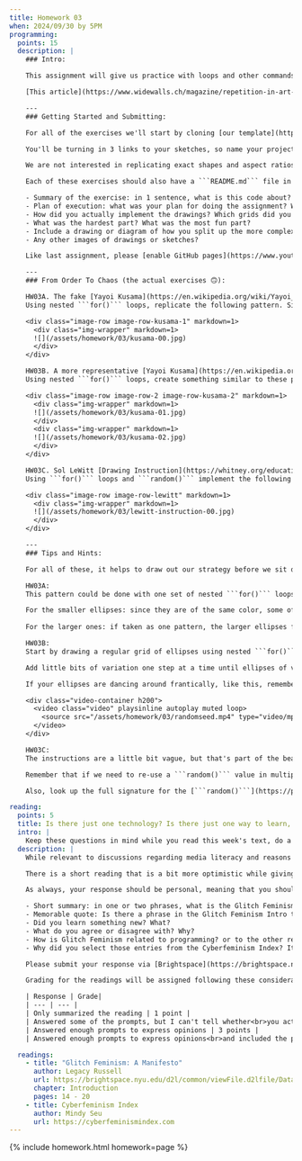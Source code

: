 ```yaml
---
title: Homework 03
when: 2024/09/30 by 5PM
programming:
  points: 15
  description: |
    ### Intro:

    This assignment will give us practice with loops and other commands that we use to get the computer to do repetitive tasks. The concept of loops is not that difficult to understand at a high level: "*repeat this code X times*", but in practice we always have to think about small "gotchas" and corner cases. As we implement these sketches we will see how loops and repetitions can be used to create "ordered" structures and patterns, but also to repeat simple commands so many times that the resulting images seem random and chaotic. Sometimes the result of a loop is something repetitive, while other times the actions are repetitive, but the result is unpredictable.

    [This article](https://www.widewalls.ch/magazine/repetition-in-art-artists-photography) has interesting references of artists that used repetition in their process, and anyone who has ever done any kind of [graphic design](https://www.graphicszoo.com/article/basic-principles-of-repetition-in-graphic-design-design-guide) knows how important it is to master "The Grid" and color palettes.

    ---
    ### Getting Started and Submitting:

    For all of the exercises we'll start by cloning [our template](https://github.com/DM-GY-6063-2024F-B/p5js-template) and setting up our GitHub app to pull (download) our repo and then push (upload) the results.

    You'll be turning in 3 links to your sketches, so name your projects HW03A, HW03B, HW03C.

    We are not interested in replicating exact shapes and aspect ratios this time, and since the computer is gonna be doing all the work of filling our canvas we can define that with: ```createCanvas(windowWidth, windowHeight);``` and use the whole screen.

    Each of these exercises should also have a ```README.md``` file in their repositories with a brief documentation of your thought process, sketches and drawings, and any other idea that you tried, but didn't work, things that worked, etc. The writeup will help me follow your thought process when grading, so the more info you give me, the better I can evaluate your submission. You can use the following rubric to guide your writeup:

    - Summary of the exercise: in 1 sentence, what is this code about?
    - Plan of execution: what was your plan for doing the assignment? What were the grids you were thinking about?
    - How did you actually implement the drawings? Which grids did you use? Which functions?
    - What was the hardest part? What was the most fun part?
    - Include a drawing or diagram of how you split up the more complex patterns into loops.
    - Any other images of drawings or sketches?

    Like last assignment, please [enable GitHub pages](https://www.youtube.com/watch?v=DqjPr7auwdY) on your GitHub repos and use [Brightspace](https://brightspace.nyu.edu/d2l/home/312200) to submit GitHub links to all 3 of your repositories.

    ---
    ### From Order To Chaos (the actual exercises 🙃):

    HW03A. The fake [Yayoi Kusama](https://en.wikipedia.org/wiki/Yayoi_Kusama) (5 points):  
    Using nested ```for()``` loops, replicate the following pattern. Since this is a very regular pattern we should be able to get something pretty close.

    <div class="image-row image-row-kusama-1" markdown=1>
      <div class="img-wrapper" markdown=1>
      ![](/assets/homework/03/kusama-00.jpg)
      </div>
    </div>

    HW03B. A more representative [Yayoi Kusama](https://en.wikipedia.org/wiki/Yayoi_Kusama) (5 points):  
    Using nested ```for()``` loops, create something similar to these patterns. It's impossible to replicate these using loops, but we can use loops to create a grid and then use ```random()``` to make that grid less regular. We're only making one drawing. The two references here are just to show that even though they are different, both of them have similarities, like: multiple (two or three) sizes of ellipses, non-overlapping shapes, not in straight lines. For full credit, sketches should have these 3 properties.

    <div class="image-row image-row-2 image-row-kusama-2" markdown=1>
      <div class="img-wrapper" markdown=1>
      ![](/assets/homework/03/kusama-01.jpg)
      </div>
      <div class="img-wrapper" markdown=1>
      ![](/assets/homework/03/kusama-02.jpg)
      </div>
    </div>

    HW03C. Sol LeWitt [Drawing Instruction](https://whitney.org/education/families/kids-art-challenge/sol-lewitt) (5 points):  
    Using ```for()``` loops and ```random()``` implement the following Sol LeWitt drawing, but instead of 50 points use a variable to define the number of points and experiment with multiple values like: 60 points, 90, 100, 1000, etc.

    <div class="image-row image-row-lewitt" markdown=1>
      <div class="img-wrapper" markdown=1>
      ![](/assets/homework/03/lewitt-instruction-00.jpg)
      </div>
    </div>

    ---
    ### Tips and Hints:

    For all of these, it helps to draw out our strategy before we sit down to write any code. Can we break the problem up into smaller problems? Is there a logical order for the steps that have to be carried out by the computer? Can the visuals be drawn using smaller and simpler routines or do they have to be drawn at once?

    HW03A:  
    This pattern could be done with one set of nested ```for()``` loops and the modulo operator (```%```), but we can also just break up the pattern into multiple overlapping sub-patterns, each with its own set of nested ```for()``` loops.  

    For the smaller ellipses: since they are of the same color, some of them can actually be drawn on top of or behind the larger ones, if that helps.
    
    For the larger ones: if taken as one pattern, the larger ellipses follow a checkerboard logic, where every other row (and column) is the same, but if you think about splitting them up into two patterns, the pattern made by the even rows is just like the one made by the odd rows, but shifted ([```translated()```](https://p5js.org/reference/#/p5/translate)) down and to the right. Doing it like this we will end up using 3 sets of nested for loops.

    HW03B:  
    Start by drawing a regular grid of ellipses using nested ```for()``` loops. Then, can we use ```random()``` to slightly jiggle the positions of the ellipses? Every time we are about to draw an ellipse, can we also use ```random()``` to decide the size of the ellipse (either from a continuous range or pre-determined set of sizes)?

    Add little bits of variation one step at a time until ellipses of varying sizes are covering most of the screen, are not in straight lines and are (mostly) not touching.

    If your ellipses are dancing around frantically, like this, remember to set a [```randomSeed()```](https://p5js.org/reference/#/p5/randomSeed) early in your ```draw()``` function.

    <div class="video-container h200">
      <video class="video" playsinline autoplay muted loop>
        <source src="/assets/homework/03/randomseed.mp4" type="video/mp4">
      </video>
    </div>

    HW03C:  
    The instructions are a little bit vague, but that's part of the beauty of these pieces by [Sol LeWitt](https://en.wikipedia.org/wiki/Sol_LeWitt). For me, it's not clear if each point has to be connected to every other point, or if each point is just connected to one other point, or something else in between. The way to start this is to just assume it's 50 points connected by pair, for a total of 25 lines. This can be accomplished with a single ```for()``` loop and some calls to ```random()```. Just make sure to specify your interpretation of the instructions on your ```README``` file when you submit your work.

    Remember that if we need to re-use a ```random()``` value in multiple places (to draw points and lines at the same random locations, for example), we have to assign it to a variable.

    Also, look up the full signature for the [```random()```](https://p5js.org/reference/#/p5/random) function to check how to use parameters to get random numbers in a specific range (like, if we want a number between ```0``` and ```10``` or ```0``` and ```width```.

reading:
  points: 5
  title: Is there just one technology? Is there just one way to learn, create or engage with technology?
  intro: |
    Keep these questions in mind while you read this week's text, do a bit of research and write your 200-word response:
  description: |
    While relevant to discussions regarding media literacy and reasons to learn to program, the first two readings presented very particular points of views modulated by the authors' gender, social positions and geographical locations. Both texts recognize that the world of technology and programming is more plural and "messy" than most people acknowledge, but they fail to explicitly address any issues of social, racial or historical inequalities. So, this week we will take a look at the "messy" worlds of cyberfeminism to get an introduction to other ways of "reading" technology.

    There is a short reading that is a bit more optimistic while giving reasons for being more active in how we think about technology, and then we'll do a bit of research on the [Cyberfeminism Index](https://cyberfeminismindex.com/). Start by reading [about](https://cyberfeminismindex.com/about/) the project, and then, scroll through the index on the main page and select 5 - 10 entries that you find interesting to create your personal Cyberfeminism collection. As you click on entries on the home page a column will pop up on the right side of the screen with your selections. After you've selected 5 - 10 entries you can click on the download button to generate a pdf with your choices.

    As always, your response should be personal, meaning that you should be expressing your views and opinions about the text and not just summarizing it. You can use the following rubric to guide your response:

    - Short summary: in one or two phrases, what is the Glitch Feminism text about?
    - Memorable quote: Is there a phrase in the Glitch Feminism Intro that stands out?
    - Did you learn something new? What?
    - What do you agree or disagree with? Why?
    - How is Glitch Feminism related to programming? or to the other readings we've done so far?
    - Why did you select those entries from the Cyberfeminism Index? It can be a simple reason like: "I'm interested in the latin american perspective on technology", or "I want to learn more about the history of science", or "I'm interested in gender and social equality in technology and society".

    Please submit your response via [Brightspace](https://brightspace.nyu.edu/d2l/home/312200), and attach your Cyberfeminism Index collection pdf.

    Grading for the readings will be assigned following these considerations:

    | Response | Grade|
    | --- | --- |
    | Only summarized the reading | 1 point |
    | Answered some of the prompts, but I can't tell whether<br>you actually read the text, or what you thought | 2 points |
    | Answered enough prompts to express opinions | 3 points |
    | Answered enough prompts to express opinions<br>and included the pdf | 5 points |

  readings:
    - title: "Glitch Feminism: A Manifesto"
      author: Legacy Russell
      url: https://brightspace.nyu.edu/d2l/common/viewFile.d2lfile/Database/MTk2MDYzMDM/russell_glitch-feminism.pdf?ou=312200
      chapter: Introduction
      pages: 14 - 20
    - title: Cyberfeminism Index
      author: Mindy Seu
      url: https://cyberfeminismindex.com
---
```

{% include homework.html homework=page %}

<script src="{{ site.baseurl }}/assets/simplelightbox/simple-lightbox.min.js"></script>
<script src="{{ site.baseurl }}/js/lightbox.js"></script>
